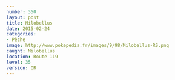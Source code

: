 ```yaml
---
number: 350
layout: post
title: Milobellus
date: 2015-02-24
categories:
- Pêche
image: http://www.pokepedia.fr/images/9/98/Milobellus-RS.png
caught: Milobellus
location: Route 119
level: 35
version: OR
---
```

